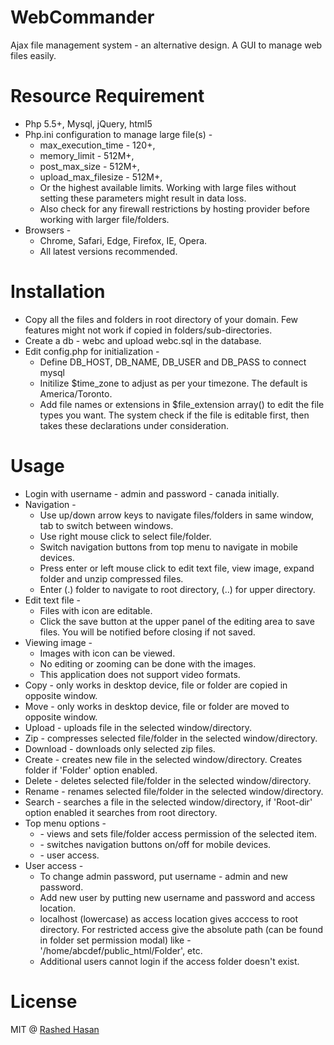 # WebCommander
<p>Ajax file management system - an alternative design. A GUI to manage web files easily.</p>

# Resource Requirement
<ul class="ui list">
  <li>Php 5.5+, Mysql, jQuery, html5</li>
  <li>Php.ini configuration to manage large file(s) -
    <ul>
      <li>max_execution_time - 120+,</li>
      <li>memory_limit - 512M+,</li>
      <li>post_max_size - 512M+,</li>
      <li>upload_max_filesize - 512M+,</li>
      <li>Or the highest available limits. Working with large files without setting these parameters might result in data loss.</li>
      <li>Also check for any firewall restrictions by hosting provider before working with larger file/folders.</li>
    </ul>
  </li>
  <li>Browsers - 
    <ul>
      <li>Chrome, Safari, Edge, Firefox, IE, Opera.</li>
      <li>All latest versions recommended.</li>
    </ul>
  </li>
</ul>

# Installation
<ul class="ui list">
  <li>Copy all the files and folders in root directory of your domain. Few features might not work if copied in folders/sub-directories.</li>
  <li>Create a db - webc and upload webc.sql in the database.</li>
  <li>Edit config.php for initialization -
   <ul>
    <li>Define DB_HOST, DB_NAME, DB_USER and DB_PASS to connect mysql</li>
    <li>Initilize $time_zone to adjust as per your timezone. The default is America/Toronto.</li>
    <li>Add file names or extensions in $file_extension array() to edit the file types you want. The system check if the file is editable first, then takes these declarations under consideration.</li>
  </ul>
  </li>
</ul>

# Usage

<ul class="ui list">
                <li>Login with username - admin and password - canada initially.</li>
                <li>Navigation -
                    <ul>
                        <li>Use up/down arrow keys to navigate files/folders in same window, tab to switch between windows.</li>
                        <li>Use right mouse click to select file/folder.</li>
                        <li>Switch navigation buttons from top menu to navigate in mobile devices.</li>
                        <li>Press enter or left mouse click to edit text file, view image, expand folder and unzip compressed files.</li>
                        <li>Enter (.) folder to navigate to root directory, (..) for upper directory.</li>
                    </ul>
                </li>
                <li>Edit text file -
                    <ul>
                        <li>Files with <i class="code icon"></i> icon are editable.</li>
                        <li>Click the save button at the upper panel of the editing area to save files. You will be notified before closing if not saved.</li>
                    </ul>
                </li>
                <li>Viewing image -
                    <ul>
                        <li>Images with <i class="file image outline icon"></i> icon can be viewed.</li>
                        <li>No editing or zooming can be done with the images.</li>
                        <li>This application does not support video formats.</li>
                    </ul>
                </li>
                <li>Copy - only works in desktop device, file or folder are copied in opposite window.</li>
                <li>Move - only works in desktop device, file or folder are moved to opposite window.</li>
                <li>Upload - uploads file in the selected window/directory.</li>
                <li>Zip - compresses selected file/folder in the selected window/directory.</li>
                <li>Download - downloads only selected zip files.</li>
                <li>Create - creates new file in the selected window/directory. Creates folder if 'Folder' option enabled.</li>
                <li>Delete - deletes selected file/folder in the selected window/directory.</li>
                <li>Rename - renames selected file/folder in the selected window/directory.</li>
                <li>Search - searches a file in the selected window/directory, if 'Root-dir' option enabled it searches from root directory.</li>
                <li>Top menu options -
                    <ul>
                        <li><i class="question circle icon"></i> - views and sets file/folder access permission of the selected item.</li>
                        <li><i class="mobile icon"></i> - switches navigation buttons on/off for mobile devices.</li>
                        <li><i class="smile icon"></i> - user access.</li>
                    </ul>
                </li>
                <li>User access -
                    <ul>
                        <li>To change admin password, put username - admin and new password.</li>
                        <li>Add new user by putting new username and password and access location.</li>
                        <li>localhost (lowercase) as access location gives acccess to root directory. For restricted access give the absolute path (can be found in folder set permission modal) like - '/home/abcdef/public_html/Folder', etc.</li>
                        <li>Additional users cannot login if the access folder doesn't exist.</li>
                    </ul>
                </li>
            </ul>

# License
MIT @ <a href="https://rashedhasan.ca">Rashed Hasan</a>
